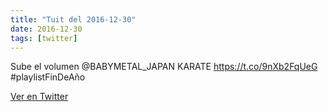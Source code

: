 ```yaml
---
title: "Tuit del 2016-12-30"
date: 2016-12-30
tags: [twitter]
---
```


Sube el volumen @BABYMETAL_JAPAN KARATE https://t.co/9nXb2FqUeG #playlistFinDeAño



[Ver en Twitter](https://twitter.com/i/web/status/814947243304292352)
